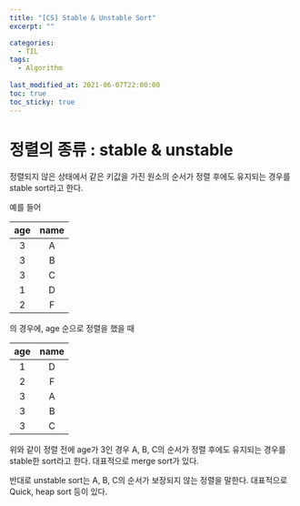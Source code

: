 ```yaml
---
title: "[CS] Stable & Unstable Sort"
excerpt: ""

categories:
  - TIL
tags:
  - Algorithm
 
last_modified_at: 2021-06-07T22:00:00
toc: true
toc_sticky: true
---
```




# 정렬의 종류 : stable & unstable



정렬되지 않은 상태에서 같은 키값을 가진 원소의 순서가 정렬 후에도 유지되는 경우를 stable sort라고 한다.

예를 들어

| age  | name |
| :--: | :--: |
|  3   |  A   |
|  3   |  B   |
|  3   |  C   |
|  1   |  D   |
|  2   |  F   |

의 경우에, age 순으로 정렬을 했을 때 

| age  | name |
| :--: | :--: |
|  1   |  D   |
|  2   |  F   |
|  3   |  A   |
|  3   |  B   |
|  3   |  C   |

위와 같이 정렬 전에 age가 3인 경우 A, B, C의 순서가 정렬 후에도 유지되는 경우를 stable한 sort라고 한다. 대표적으로 merge sort가 있다.



반대로 unstable sort는 A, B, C의 순서가 보장되지 않는 정렬을 말한다. 대표적으로 Quick, heap sort 등이 있다.

